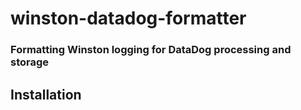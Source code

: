 
# winston-datadog-formatter
### Formatting Winston logging for DataDog processing and storage

## Installation